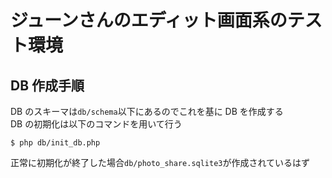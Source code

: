 # ジューンさんのエディット画面系のテスト環境

## DB 作成手順

DB のスキーマは`db/schema`以下にあるのでこれを基に DB を作成する  
DB の初期化は以下のコマンドを用いて行う

```shell
$ php db/init_db.php
```

正常に初期化が終了した場合`db/photo_share.sqlite3`が作成されているはず
